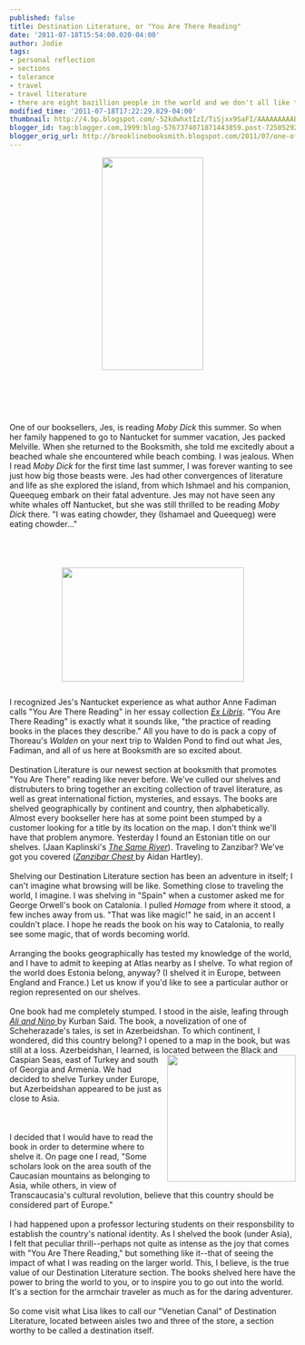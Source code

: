 ```yaml
---
published: false
title: Destination Literature, or "You Are There Reading"
date: '2011-07-18T15:54:00.020-04:00'
author: Jodie
tags:
- personal reflection
- sections
- tolerance
- travel
- travel literature
- there are eight bazillion people in the world and we don't all like the same thing
modified_time: '2011-07-18T17:22:29.829-04:00'
thumbnail: http://4.bp.blogspot.com/-52kdwhxtIzI/TiSjxx9SaFI/AAAAAAAAABU/XhjBZvE0-IE/s72-c/FarruggiaYouareHere.jpg
blogger_id: tag:blogger.com,1999:blog-5767374071871443859.post-7250529233331117696
blogger_orig_url: http://brooklinebooksmith.blogspot.com/2011/07/one-of-our-booksellers-jes-is-reading.html
---
```


<a href="http://4.bp.blogspot.com/-52kdwhxtIzI/TiSjxx9SaFI/AAAAAAAAABU/XhjBZvE0-IE/s1600/FarruggiaYouareHere.jpg"><img style="TEXT-ALIGN: center; MARGIN: 0px auto 10px; WIDTH: 178px; DISPLAY: block; HEIGHT: 374px; CURSOR: hand" id="BLOGGER_PHOTO_ID_5630805509739276370" border="0" alt="" src="http://4.bp.blogspot.com/-52kdwhxtIzI/TiSjxx9SaFI/AAAAAAAAABU/XhjBZvE0-IE/s320/FarruggiaYouareHere.jpg" /></a><br /><br /><div><br /><div><br /><div>One of our booksellers, Jes, is reading <em>Moby Dick</em> this summer. So when her family happened to go to Nantucket for summer vacation, Jes packed Melville. When she returned to the Booksmith, she told me excitedly about a beached whale she encountered while beach combing. I was jealous. When I read <em>Moby Dick</em> for the first time last summer, I was forever wanting to see just how big those beasts were. Jes had other convergences of literature and life as she explored the island, from which Ishmael and his companion, Queequeg embark on their fatal adventure. Jes may not have seen any white whales off Nantucket, but she was still thrilled to be reading <em>Moby Dick</em> there. "I was eating chowder, they (Ishamael and Queequeg) were eating chowder..." </div><br /><br /><br /><div><br /></div><img style="TEXT-ALIGN: center; MARGIN: 0px auto 10px; WIDTH: 321px; DISPLAY: block; HEIGHT: 201px; CURSOR: hand" id="BLOGGER_PHOTO_ID_5630798409535779090" border="0" alt="" src="http://2.bp.blogspot.com/-rrwjmAmKLLM/TiSdUfo28RI/AAAAAAAAAA0/XfsCll3tbuo/s320/Nuntucket.jpg" /><br />I recognized Jes's Nantucket experience as what author Anne Fadiman calls "You Are There Reading" in her essay collection <em><a href="http://www.brooklinebooksmith-shop.com/book/9780374527228">Ex Libris</a></em>. "You Are There Reading" is exactly what it sounds like, "the practice of reading books in the places they describe." All you have to do is pack a copy of Thoreau's <em>Walden</em> on your next trip to Walden Pond to find out what Jes, Fadiman, and all of us here at Booksmith are so excited about.<br /><br />Destination Literature is our newest section at booksmith that promotes "You Are There" reading like never before. We've culled our shelves and distrubuters to bring together an exciting collection of travel literature, as well as great international fiction, mysteries, and essays. The books are shelved geographically by continent and country, then alphabetically. Almost every bookseller here has at some point been stumped by a customer looking for a title by its location on the map. I don't think we'll have that problem anymore. Yesterday I found an Estonian title on our shelves. (Jaan Kaplinski's <em><a href="http://www.brooklinebooksmith-shop.com/book/9780720613407">The Same River</a></em>). Traveling to Zanzibar? We've got you covered (<a href="http://www.brooklinebooksmith-shop.com/book/9781594480119"><em>Zanzibar Chest</em> </a>by Aidan Hartley).<br /><br />Shelving our Destination Literature section has been an adventure in itself; I can't imagine what browsing will be like. Something close to traveling the world, I imagine. I was shelving in "Spain" when a customer asked me for George Orwell's book on Catalonia. I pulled <em>Homage</em> from where it stood, a few inches away from us. "That was like magic!" he said, in an accent I couldn't place. I hope he reads the book on his way to Catalonia, to really see some magic, that of words becoming world.<br /><br />Arranging the books geographically has tested my knowledge of the world, and I have to admit to keeping at Atlas nearby as I shelve. To what region of the world does Estonia belong, anyway? (I shelved it in Europe, between England and France.) Let us know if you'd like to see a particular author or region represented on our shelves.<br /><br />One book had me completely stumped. I stood in the aisle, leafing through <a href="http://www.brooklinebooksmith-shop.com/book/9780385720403"><em>Ali and Nino</em> </a>by Kurban Said. The book, a novelization of one of Scheherazade's tales, is set in Azerbeidshan. To which continent, I wondered, did this country belong? I opened to a map in the book, but was still at a loss. Azerbeidshan, I learned, is loc<a href="http://2.bp.blogspot.com/-J61tcY6-DuY/TiSfF6CA_mI/AAAAAAAAABE/pigLV6Nsta4/s1600/azer.bmp"><img style="MARGIN: 0px 0px 10px 10px; WIDTH: 226px; FLOAT: right; HEIGHT: 223px; CURSOR: hand" id="BLOGGER_PHOTO_ID_5630800357945835106" border="0" alt="" src="http://2.bp.blogspot.com/-J61tcY6-DuY/TiSfF6CA_mI/AAAAAAAAABE/pigLV6Nsta4/s320/azer.bmp" /></a>ated between the Black and Caspian Seas, east of Turkey and south of Georgia and Armenia. We had decided to shelve Turkey under Europe, but Azerbeidshan appeared to be just as close to Asia.<br /><br /><br /><br /><div>I decided that I would have to read the book in order to determine where to shelve it. On page one I read, "Some scholars look on the area south of the Caucasian mountains as belonging to Asia, while others, in view of Transcaucasia's cultural revolution, believe that this country should be considered part of Europe."<br /><br />I had happened upon a professor lecturing students on their responsbility to establish the country's national identity. As I shelved the book (under Asia), I felt that peculiar thrill--perhaps not quite as intense as the joy that comes with "You Are There Reading," but something like it--that of seeing the impact of what I was reading on the larger world. This, I believe, is the true value of our Destination Literature section. The books shelved here have the power to bring the world to you, or to inspire you to go out into the world. It's a section for the armchair traveler as much as for the daring adventurer.<br /><br />So come visit what Lisa likes to call our "Venetian Canal" of Destination Literature, located between aisles two and three of the store, a section worthy to be called a destination itself. </div></div></div>